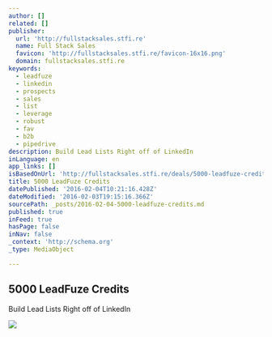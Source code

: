 ```yaml
---
author: []
related: []
publisher:
  url: 'http://fullstacksales.stfi.re'
  name: Full Stack Sales
  favicon: 'http://fullstacksales.stfi.re/favicon-16x16.png'
  domain: fullstacksales.stfi.re
keywords:
  - leadfuze
  - linkedin
  - prospects
  - sales
  - list
  - leverage
  - robust
  - fav
  - b2b
  - pipedrive
description: Build Lead Lists Right off of LinkedIn
inLanguage: en
app_links: []
isBasedOnUrl: 'http://fullstacksales.stfi.re/deals/5000-leadfuze-credits?sf=oepzep'
title: 5000 LeadFuze Credits
datePublished: '2016-02-04T10:21:16.428Z'
dateModified: '2016-02-03T19:15:16.366Z'
sourcePath: _posts/2016-02-04-5000-leadfuze-credits.md
published: true
inFeed: true
hasPage: false
inNav: false
_context: 'http://schema.org'
_type: MediaObject

---
```

<article style=""><h1>5000 LeadFuze Credits</h1><p>Build Lead Lists Right off of LinkedIn</p><img src="https://fss-production.s3.amazonaws.com/uploads/product/mainframe_image/10/LeadFuze-MF.jpg" /></article>